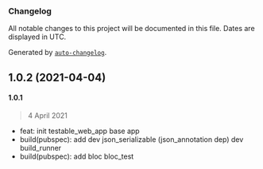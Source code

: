 ### Changelog

All notable changes to this project will be documented in this file. Dates are displayed in UTC.

Generated by [`auto-changelog`](https://github.com/CookPete/auto-changelog).

## 1.0.2 (2021-04-04)

#### 1.0.1

> 4 April 2021

- feat: init testable_web_app base app
- build(pubspec): add dev json_serializable (json_annotation dep) dev build_runner
- build(pubspec): add bloc bloc_test
